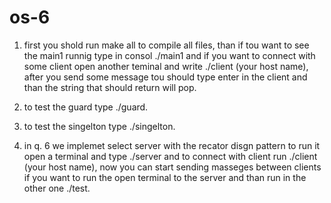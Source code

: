 # os-6
1. first you shold run make all to compile all files,
than if tou want to see the main1 runnig type in consol ./main1 and if  you want to connect with some client open another teminal and write ./client (your host name),
after you send some message tou should type enter in the client and than the string that should return will pop.

2. to test the guard type ./guard.

3. to test the singelton type ./singelton.

4. in q. 6 we implemet select server with the recator disgn pattern to run it open a terminal and type ./server and to connect with client run ./client
(your host name), now you can start sending masseges between clients
if you want to run the open terminal to the server and than run in the other one ./test.
